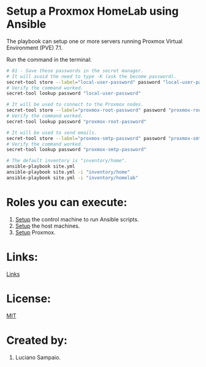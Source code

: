 # Setup a Proxmox HomeLab using Ansible

The playbook can setup one or more servers running Proxmox Virtual Environment (PVE) 7.1.

Run the command in the terminal:
```bash
# 01 - Save these passwords in the secret manager.
# It will avoid the need to type -K (ask the become password).
secret-tool store --label="local-user-password" password "local-user-password"
# Verify the command worked.
secret-tool lookup password "local-user-password"

# It will be used to connect to the Proxmox nodes.
secret-tool store --label="proxmox-root-password" password "proxmox-root-password"
# Verify the command worked.
secret-tool lookup password "proxmox-root-password"

# It will be used to send emails.
secret-tool store --label="proxmox-smtp-password" password "proxmox-smtp-password"
# Verify the command worked.
secret-tool lookup password "proxmox-smtp-password"

# The default inventory is "inventory/home".
ansible-playbook site.yml
ansible-playbook site.yml -i "inventory/home"
ansible-playbook site.yml -i "inventory/homelab"
```

# Roles you can execute:
1. [Setup](roles/control_machine/README.md) the control machine to run Ansible scripts.
1. [Setup](roles/host_machines/README.md) the host machines.
1. [Setup](roles/proxmox/README.md) Proxmox.

# Links:

[Links](links.md "Links")

# License:

[MIT](LICENSE "MIT License")

# Created by:

1. Luciano Sampaio.

